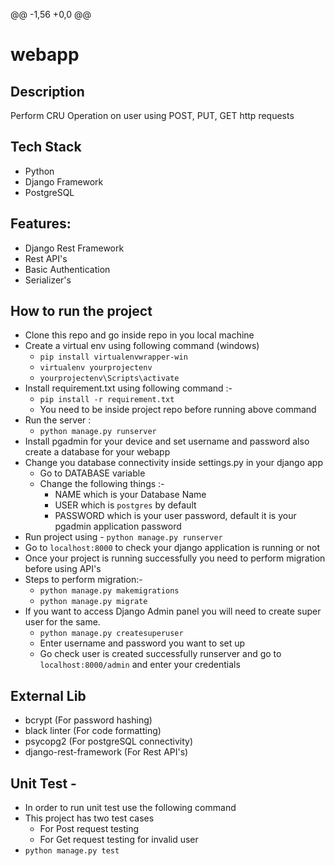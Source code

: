 @@ -1,56 +0,0 @@
# webapp

## Description
Perform CRU Operation on user using POST, PUT, GET http requests
## Tech Stack
- Python
- Django Framework
- PostgreSQL

## Features:
- Django Rest Framework
- Rest API's
- Basic Authentication 
- Serializer's

## How to run the project
- Clone this repo and go inside repo in you local machine
- Create a virtual env using following command (windows)
    - `pip install virtualenvwrapper-win`
    - `virtualenv yourprojectenv`
    - `yourprojectenv\Scripts\activate`
- Install requirement.txt using following command :-
    - `pip install -r requirement.txt`
    - You need to be inside project repo before running above command
- Run the server :
  - `python manage.py runserver`
- Install pgadmin for your device and set username and password also create a database for your webapp
- Change you database connectivity inside settings.py in your django app
    - Go to DATABASE variable
    - Change the following things :-
      - NAME which is your Database Name
      - USER which is `postgres` by default
      - PASSWORD which is your user password, default it is your pgadmin application password
- Run project using - 
    `python manage.py runserver`
- Go to `localhost:8000` to check your django application is running or not
- Once your project is running successfully you need to perform migration before using API's
- Steps to perform migration:-
  - `python manage.py makemigrations`
  - `python manage.py migrate`
- If you want to access Django Admin panel you will need to create super user for the same.
    - `python manage.py createsuperuser`
    - Enter username and password you want to set up
    - Go check user is created successfully runserver and go to `localhost:8000/admin` and enter your credentials

## External Lib 
  - bcrypt (For password hashing)
  - black linter (For code formatting)
  - psycopg2 (For postgreSQL connectivity)
  - django-rest-framework (For Rest API's)

## Unit Test -
  - In order to run unit test use the following command
  - This project has two test cases 
    - For Post request testing 
    - For Get request testing for invalid user
  - `python manage.py test`



